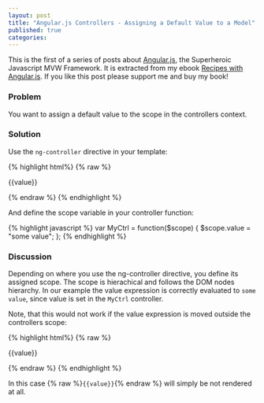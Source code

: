 ```yaml
---
layout: post
title: "Angular.js Controllers - Assigning a Default Value to a Model"
published: true
categories:
---
```

This is the first of a series of posts about [Angular.js](http://angularjs.org/), the Superheroic Javascript MVW Framework. It is extracted from my ebook [Recipes with Angular.js](https://leanpub.com/recipes-with-angular-js). If you like this post please support me and buy my book!

### Problem
You want to assign a default value to the scope in the controllers context.

### Solution
Use the `ng-controller` directive in your template:

{% highlight html%}
{% raw %}
<div ng-controller="MyCtrl">
  <p>{{value}}</p>
</div>
{% endraw %}
{% endhighlight %}

And define the scope variable in your controller function:

{% highlight javascript %}
var MyCtrl = function($scope) {
  $scope.value = "some value";
};
{% endhighlight %}

### Discussion
Depending on where you use the ng-controller directive, you define its assigned scope. The scope is hierachical and follows the DOM nodes hierarchy. In our example the value expression is correctly evaluated to `some value`, since value is set in the `MyCtrl` controller.

Note, that this would not work if the value expression is moved outside the controllers scope:

{% highlight html%}
{% raw %}
<p>{{value}}</p>

<div ng-controller="MyCtrl">
</div>
{% endraw %}
{% endhighlight %}

In this case {% raw %}`{{value}}`{% endraw %} will simply be not rendered at all.